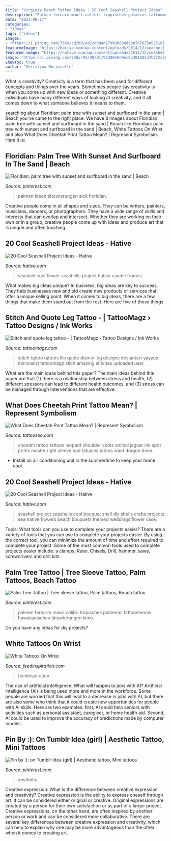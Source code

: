 ```yaml
---
title: "Virginia Beach Tattoo Ideas - 20 Cool Seashell Project Ideas"
description: "Palmen forearm maori colibri tropisches palmeras tattoomenow hawaiianisches tätowierungen kimo"
date: "2023-08-17"
categories:
- "ideas"
tags: ["ideas"]
images:
- "https://i.pinimg.com/736x/cd/b9/ad/cdb9ad179b3083edc007d76734525181.jpg"
featuredImage: "https://hative.com/wp-content/uploads/2014/12/seashell-project-ideas/8-seashell-flower.jpg"
featured_image: "https://hative.com/wp-content/uploads/2014/12/seashell-project-ideas/8-seashell-flower.jpg"
image: "https://i.pinimg.com/736x/95/30/01/9530018e9ec6c301b85a7b872cbb74fc.jpg"
ShowToc: true
author: "Christina Morissette"
---
```



What is creativity?
Creativity is a term that has been used for different concepts and things over the years. Sometimes people say creativity is when you come up with new ideas or something different. Creative individuals have many different ways of looking at creativity, and it all comes down to what someone believes it means to them.

	

		
searching about Floridian: palm tree with sunset and surfboard in the sand | Beach you've came to the right place. We have 8 Images about Floridian: palm tree with sunset and surfboard in the sand | Beach like Floridian: palm tree with sunset and surfboard in the sand | Beach, White Tattoos On Wrist and also What Does Cheetah Print Tattoo Mean? | Represent Symbolism. Here it is:
		
    
## Floridian: Palm Tree With Sunset And Surfboard In The Sand | Beach

<img loading=lazy src="https://i.pinimg.com/736x/95/30/01/9530018e9ec6c301b85a7b872cbb74fc.jpg" onerror="this.onerror=null;this.src='https://tse3.mm.bing.net/th?id=OIP.KN0jcnQ9mYd4jD94CCIT0wHaJ3&amp;pid=15.1';" alt="Floridian: palm tree with sunset and surfboard in the sand | Beach">

_Source: pinterest.com_

>palmen ideen tätowierungen sick floridian. 

	

Creative people come in all shapes and sizes. They can be writers, painters, musicians, dancers, or photographers. They have a wide range of skills and interests that can overlap and intersect. Whether they are working on their own or in a group, creative people come up with ideas and produce art that is unique and often touching.

    
## 20 Cool Seashell Project Ideas - Hative

<img loading=lazy src="https://hative.com/wp-content/uploads/2014/12/seashell-project-ideas/8-seashell-flower.jpg" onerror="this.onerror=null;this.src='https://tse2.mm.bing.net/th?id=OIP.DhHBkS07_Q0sr5Fnyjy0_QHaJ6&amp;pid=15.1';" alt="20 Cool Seashell Project Ideas - Hative">

_Source: hative.com_

>seashell cool flower seashells project hative candle frames. 

	

What makes big ideas unique?
In business, big ideas are key to success. They help businesses new and old create new products or services that offer a unique selling point. When it comes to big ideas, there are a few things that make them stand out from the rest. Here are five of those things.

    
## Stitch And Quote Leg Tattoo - | TattooMagz › Tattoo Designs / Ink Works

<img loading=lazy src="https://tattoomagz.com/wp-content/uploads/Stitch-and-quote-leg-tattoo.jpg" onerror="this.onerror=null;this.src='https://tse2.mm.bing.net/th?id=OIP.RNpUxIFb-CqYneJiR9WZMAHaLH&amp;pid=15.1';" alt="Stitch and quote leg tattoo - | TattooMagz › Tattoo Designs / Ink Works">

_Source: tattoomagz.com_

>stitch tattoo tattoos lilo quote disney leg designs deviantart yayzus minimalist tattoomagz stich amazing stitches uploaded user. 

	

What are the main ideas behind this paper?
The main ideas behind this paper are that (1) there is a relationship between stress and health, (2) different stressors can lead to different health outcomes, and (3) stress can be managed through interventions that are effective.

    
## What Does Cheetah Print Tattoo Mean? | Represent Symbolism

<img loading=lazy src="https://www.tattooseo.com/wp-content/uploads/2016/03/Cheetah-Print-Tattoos-30.jpg" onerror="this.onerror=null;this.src='https://tse1.mm.bing.net/th?id=OIP.dKrJHhqnvATOA2NizFWDbAAAAA&amp;pid=15.1';" alt="What Does Cheetah Print Tattoo Mean? | Represent Symbolism">

_Source: tattooseo.com_

>cheetah tattoo tattoos leopard shoulder spots animal jaguar ink spot prints master right sleeve bad tatuajes tatoos want dragon does. 

	

- Install an air conditioning unit in the summertime to keep your home cool.

    
## 20 Cool Seashell Project Ideas - Hative

<img loading=lazy src="http://hative.com/wp-content/uploads/2014/12/seashell-project-ideas/6-seashell-bouquet.jpg" onerror="this.onerror=null;this.src='https://tse3.mm.bing.net/th?id=OIP.rQKfwa0zJEr8wWqtYQ2rAgHaJ4&amp;pid=15.1';" alt="20 Cool Seashell Project Ideas - Hative">

_Source: hative.com_

>seashell project seashells cool bouquet shell diy shells crafts projects sea hative flowers beach bouquets themed weddings flower vase. 

	

Tools: What tools can you use to complete your projects easier?
There are a variety of tools that you can use to complete your projects easier. By using the correct tool, you can minimize the amount of time and effort required to complete your project. Some of the most common tools used to complete projects easier include: a clamps, Ruler, Chisels, Drill, hammer, saws, screwdrivers and drill bits.

    
## Palm Tree Tattoo | Tree Sleeve Tattoo, Palm Tattoos, Beach Tattoo

<img loading=lazy src="https://i.pinimg.com/736x/bb/0f/b8/bb0fb8f44566a7fca26df3f812ddce0a.jpg" onerror="this.onerror=null;this.src='https://tse2.mm.bing.net/th?id=OIP.OFWWWTFDwXcEstIW4tXvDwHaLb&amp;pid=15.1';" alt="Palm Tree Tattoo | Tree sleeve tattoo, Palm tattoos, Beach tattoo">

_Source: pinterest.com_

>palmen forearm maori colibri tropisches palmeras tattoomenow hawaiianisches tätowierungen kimo. 

	

Do you have any ideas for diy projects?

    
## White Tattoos On Wrist

<img loading=lazy src="http://feedinspiration.com/wp-content/uploads/2015/04/White-Ink-Wrist-Tattoo1.jpg" onerror="this.onerror=null;this.src='https://tse1.mm.bing.net/th?id=OIP.YAkFTncppGcmggthejY0JwHaJ4&amp;pid=15.1';" alt="White Tattoos On Wrist">

_Source: feedinspiration.com_

>feedinspiration. 

	

The rise of artificial intelligence: What will happen to jobs with AI?
Artificial intelligence (AI) is being used more and more in the workforce. Some people are worried that this will lead to a decrease in jobs with AI, but there are also some who think that it could create new opportunities for people with AI skills. Here are two examples: first, AI could help seniors with activities such as personal assistant, caregiver, or home health aid. Second, AI could be used to improve the accuracy of predictions made by computer models.

    
## Pin By :): On Tumblr Idea (girl) | Aesthetic Tattoo, Mini Tattoos

<img loading=lazy src="https://i.pinimg.com/736x/cd/b9/ad/cdb9ad179b3083edc007d76734525181.jpg" onerror="this.onerror=null;this.src='https://tse2.mm.bing.net/th?id=OIP.2vVkyIa5FhKUkWEFNVLOvQHaNL&amp;pid=15.1';" alt="Pin by :): on Tumblr Idea (girl) | Aesthetic tattoo, Mini tattoos">

_Source: pinterest.com_

>aesthetic. 

	

Creative expression: What is the difference between creative expression and creativity?
Creative expression is the ability to express oneself through art. It can be considered either original or creative. Original expressions are created by a person for their own satisfaction or as part of a larger project. Creative expressions, on the other hand, are often inspired by another person or work and can be considered more collaborative. There are several key differences between creative expression and creativity, which can help to explain why one may be more advantageous than the other when it comes to creating art.

